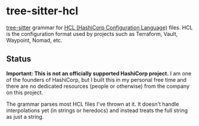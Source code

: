 # tree-sitter-hcl

[tree-sitter][] grammar for [HCL (HashiCorp Configuration Language)][hcl] files.
HCL is the configuration format used by projects such as Terraform, Vault,
Waypoint, Nomad, etc.

[hcl]: https://github.com/hashicorp/hcl
[tree-sitter]: https://github.com/tree-sitter/tree-sitter

## Status

**Important: This is not an officially supported HashiCorp project.** 
I am one of the founders of HashiCorp, but I built this in my personal
free time and there are no dedicated resources (people or otherwise)
from the company on this project.

The grammar parses most HCL files I've thrown at it. It doesn't handle
interpolations yet (in strings or heredocs) and instead treats the full string
as just a string.
